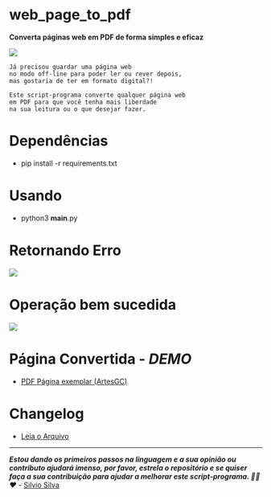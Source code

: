 # web_page_to_pdf
**Converta páginas web em PDF de forma simples e eficaz**

![](img/save-a-webpage-as-a-pdf-1920-646.png)

    Já precisou guardar uma página web
    no modo off-line para poder ler ou rever depois,
    mas gostaria de ter em formato digital?! 
    
    Este script-programa converte qualquer página web
    em PDF para que você tenha mais liberdade
    na sua leitura ou o que desejar fazer. 

# Dependências 

- pip install -r requirements.txt

# Usando
- python3 __main__.py

# Retornando Erro

![](img/erro.png)

# Operação bem sucedida

![](img/bem_sucedido.png)

# Página Convertida - _DEMO_

- [PDF Página exemplar (ArtesGC)](arquivosConvertidos-DEMO/artesgc.pdf)

# Changelog

- [Leia o Arquivo](CHANGELOG)

---

**_Estou dando os primeiros passos na linguagem e a sua opinião ou contributo ajudará imenso, por favor, estrela o repositório e se quiser faça a sua contribuição para ajudar a melhorar este 
script-programa. 🙏🖖❤️_** - [Silvio Silva](https://github.com/silviooosilva)
